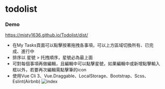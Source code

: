 # todolist
### Demo
https://misty1636.github.io/Todolist/dist/

+ 在My Tasks頁面可以點擊按著拖拽各事項，可以上方區域切換所有、已完成、進行中
+ 排序以 星號 > 托拽順序，星號必為最上面
+ 可對每個事項再做編輯，且編輯中可以點擊星號，如果編輯中或新增點擊輸入框以外，若要再次編輯需點擊筆的icon
+ 使用Vue Cli 3、Vue.Draggable、LocalStorage、Bootstrap、Scss、Eslint(Airbnb)
![index](https://user-images.githubusercontent.com/47848363/58195169-f32ca100-7cf9-11e9-861e-1f38e34648ed.png)
